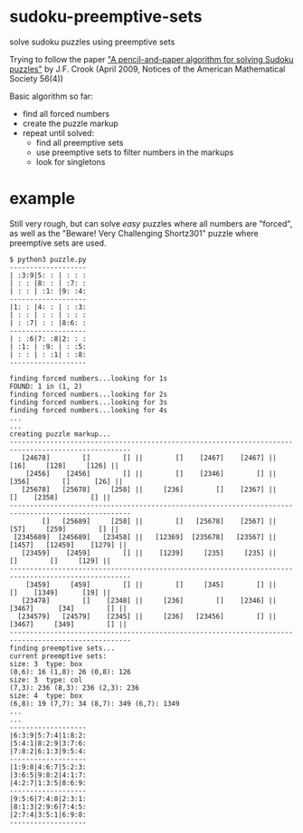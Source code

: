 # sudoku-preemptive-sets
solve sudoku puzzles using preemptive sets

Trying to follow the paper
["A pencil-and-paper algorithm for solving Sudoku puzzles"](http://www.ams.org/notices/200904/rtx090400460p.pdf)
by J.F. Crook (April 2009,
Notices of the American Mathematical Society 56(4))
 
Basic algorithm so far:

- find all forced numbers
- create the puzzle markup
- repeat until solved:
  * find all preemptive sets
  * use preemptive sets to filter numbers in the markups
  * look for singletons


# example

Still very rough, but can solve *easy* puzzles where
all numbers are "forced", as well as the 
"Beware! Very Challenging Shortz301" puzzle where
preemptive sets are used.

```
$ python3 puzzle.py
-------------------
| :3:9|5: : | : : :
| : : |8: : | :7: :
| : : | :1: |9: :4:
-------------------
|1: : |4: : | : :3:
| : : | : : | : : :
| : :7| : : |8:6: :
-------------------
| : :6|7: :8|2: : :
| :1: | :9: | : :5:
| : : | : :1| : :8:
-------------------

finding forced numbers...looking for 1s
FOUND: 1 in (1, 2)
finding forced numbers...looking for 2s
finding forced numbers...looking for 3s
finding forced numbers...looking for 4s
...
...
creating puzzle markup...
----------------------------------------------------------------------------------------------------
   [24678]        []        [] ||        []    [2467]    [2467] ||      [16]     [128]     [126] ||
    [2456]    [2456]        [] ||        []    [2346]        [] ||     [356]        []      [26] ||
   [25678]   [25678]     [258] ||     [236]        []    [2367] ||        []    [2358]        [] ||
----------------------------------------------------------------------------------------------------
        []   [25689]     [258] ||        []   [25678]    [2567] ||      [57]     [259]        [] ||
 [2345689]  [245689]   [23458] ||   [12369]  [235678]   [23567] ||    [1457]   [12459]    [1279] ||
   [23459]    [2459]        [] ||    [1239]     [235]     [235] ||        []        []     [129] ||
----------------------------------------------------------------------------------------------------
    [3459]     [459]        [] ||        []     [345]        [] ||        []    [1349]      [19] ||
   [23478]        []    [2348] ||     [236]        []    [2346] ||    [3467]      [34]        [] ||
  [234579]   [24579]    [2345] ||     [236]   [23456]        [] ||    [3467]     [349]        [] ||
----------------------------------------------------------------------------------------------------
finding preemptive sets...
current preemptive sets:
size: 3  type: box
(0,6): 16 (1,8): 26 (0,8): 126
size: 3  type: col
(7,3): 236 (8,3): 236 (2,3): 236
size: 4  type: box
(6,8): 19 (7,7): 34 (8,7): 349 (6,7): 1349
...
...
-------------------
|6:3:9|5:7:4|1:8:2:
|5:4:1|8:2:9|3:7:6:
|7:8:2|6:1:3|9:5:4:
-------------------
|1:9:8|4:6:7|5:2:3:
|3:6:5|9:8:2|4:1:7:
|4:2:7|1:3:5|8:6:9:
-------------------
|9:5:6|7:4:8|2:3:1:
|8:1:3|2:9:6|7:4:5:
|2:7:4|3:5:1|6:9:8:
-------------------

```
